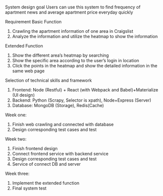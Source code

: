 System design goal 
Users can use this system to find frequency of apartment news and average apartment price everyday quickly  

Requirement
Basic Function
1.	Crawling the apartment information of one area in Craigslist
2.	Analyze the information and utilize the heatmap to show the information 

Extended Function
1.	Show the different area’s heatmap by searching
2.	Show the specific area according to the user’s login in location
3.	Click the points in the heatmap and show the detailed information in the same web page

Selection of technical skills and framework
1. Frontend: Node (Restful) + React (with Webpack and Babel)+Materialize (UI design)
2. Backend: Python (Scrapy, Selector is xpath), Node+Express (Server)
3. Database: MongoDB (Storage), Redis(Cache)

Week one: 
1. Finish web crawling and connected with database
2. Design corresponding test cases and test

Week two: 
1.	Finish frontend design
2.	Connect frontend service with backend service
3.	Design corresponding test cases and test
4.	Service of connect DB and server

Week three: 
1.	Implement the extended function
2.	Final system test
